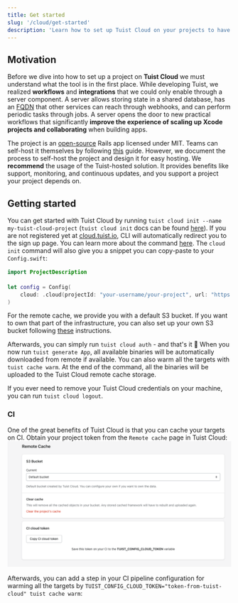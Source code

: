 ```yaml
---
title: Get started
slug: '/cloud/get-started'
description: 'Learn how to set up Tuist Cloud on your projects to have access to new workflows and integrations.'
---
```


## Motivation

Before we dive into how to set up a project on **Tuist Cloud** we must understand what the tool is in the first place.
While developing Tuist,
we realized **workflows** and **integrations** that we could only enable through a server component.
A server allows storing state in a shared database,
has an [FQDN](https://en.wikipedia.org/wiki/Fully_qualified_domain_name) that other services can reach through webhooks,
and can perform periodic tasks through jobs.
A server opens the door to new practical workflows that significantly **improve the experience of scaling up Xcode projects and collaborating** when building apps.

The project is an [open-source](https://github.com/tuist/tuist/tree/main/projects/cloud) Rails app licensed under MIT.
Teams can self-host it themselves by following [this](./self-hosting.md) guide.
However, 
we document the process to self-host the project and design it for easy hosting.
We **recommend** the usage of the Tuist-hosted solution.
It provides benefits like support, monitoring, and continuous updates,
and you support a project your project depends on.

## Getting started

You can get started with Tuist Cloud by running `tuist cloud init --name my-tuist-cloud-project` (`tuist cloud init` docs can be found [here](./commands/init)). If you are not registered yet at [cloud.tuist.io](https://cloud.tuist.io/), CLI will automatically redirect you to the sign up page. You can learn more about the command [here](commands/init). The `cloud init` command will also give you a snippet you can copy-paste to your `Config.swift`:
```swift
import ProjectDescription

let config = Config(
    cloud: .cloud(projectId: "your-username/your-project", url: "https://cloud.tuist.io") // This will be a part of `tuist cloud init` output
)
```

For the remote cache, we provide you with a default S3 bucket. If you want to own that part of the infrastructure, you can also set up your own S3 bucket following [these](http://docs.tuist.io/cloud/self-hosting#s3) instructions.

Afterwards, you can simply run `tuist cloud auth` - and that's it 🎉  When you now run `tuist generate App`, all available binaries will be automatically downloaded from remote if available. You can also warm all the targets with `tuist cache warm`. At the end of the command, all the binaries will be uploaded to the Tuist Cloud remote cache storage.

If you ever need to remove your Tuist Cloud credentials on your machine, you can run `tuist cloud logout`.

### CI

One of the great benefits of Tuist Cloud is that you can cache your targets on CI. Obtain your project token from the `Remote cache` page in Tuist Cloud:
![Remote cache cloud token](./assets/remote-cache-cloud-token.png)

Afterwards, you can add a step in your CI pipeline configuration for warming all the targets by `TUIST_CONFIG_CLOUD_TOKEN="token-from-tuist-cloud" tuist cache warm`: